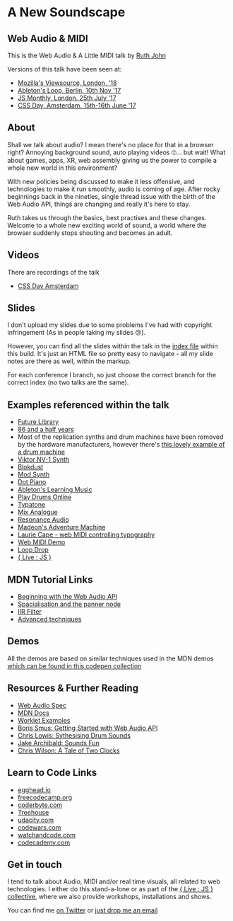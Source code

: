 # A New Soundscape
## Web Audio & MIDI

This is the Web Audio & A Little MIDI talk by [Ruth John](https:/twitter.com/Rumyra)

Versions of this talk have been seen at:

- [Mozilla's Viewsource, London, '18](https://events.mozilla.org/viewsource2018)
- [Ableton's Loop, Berlin. 10th Nov '17](https://loop.ableton.com/2017/program/activity/your-browser-studio-new-developments-web-audio-and-web-midi/)
- [JS Monthly, London. 25th July '17](https://www.meetup.com/js-monthly/events/241720619/)
- [CSS Day, Amsterdam. 15th-16th June '17](https://cssday.nl/2017)

## About

Shall we talk about audio? I mean there's no place for that in a browser right? Annoying background sound, auto playing videos 🙄... but wait! What about games, apps, XR, web assembly giving us the power to compile a whole new world in this environment?

With new policies being discussed to make it less offensive, and technologies to make it run smoothly, audio is coming of age. After rocky beginnings back in the nineties, single thread issue with the birth of the Web Audio API, things are changing and really it's here to stay.

Ruth takes us through the basics, best practises and these changes. Welcome to a whole new exciting world of sound, a world where the browser suddenly stops shouting and becomes an adult.

## Videos

There are recordings of the talk

- [CSS Day Amsterdam](https://vimeo.com/channels/cssday/234000272)

## Slides

I don't upload my slides due to some problems I've had with copyright infringement (As in people taking my slides 😢).

However, you can find all the slides within the talk in the [index file](https://github.com/Rumyra/Talk-Web-Audio/blob/master/views/index.html) within this build. It's just an HTML file so pretty easy to navigate - all my slide notes are there as well, within the markup.

For each conference I branch, so just choose the correct branch for the correct index (no two talks are the same).

## Examples referenced within the talk

- [Future Library](https:/futurelibrary.no)
- [86 and a half years](https:/86andahalfyears.com)
- Most of the replication synths and drum machines have been removed by the hardware manufacturers, however there's [this lovely example of a drum machine](http://www.html5drummachine.com/)
- [Viktor NV-1 Synth](https://nicroto.github.io/viktor/)
- [Blokdust](https://blokdust.com/)
- [Mod Synth](http://mod-synth.io/)
- [Dot Piano](https://dotpiano.com/qA7v2AOq3OD)
- [Ableton's Learning Music](https://learningmusic.ableton.com)
- [Play Drums Online](https://www.playdrumsonline.com/)
- [Typatone](https://typatone.com)
- [Mix Analogue](https://mixanalog.com/)
- [Resonance Audio](https://developers.google.com/resonance-audio/)
- [Madeon's Adventure Machine](http://www.madeon.fr/adventuremachine/)
- [Laurie Cape - web MIDI controlling typography](https://www.youtube.com/watch?v=CuB0Z-f9ylE&feature=youtu.be)
- [Web MIDI Demo](https://codepen.io/Rumyra/pen/NxdbzL)
- [Loop Drop](http://loopjs.com/)
- [{ Live : JS }](http://livejs.network/)

<!--- [Apeggiator](https://codepen.io/jakealbaugh/pen/qNrZyw)
- [Piano](https://www.patrik-huebner.com/portfolio-item/piano-3d-audio-reactive-typography/)-->


## MDN Tutorial Links

- [Beginning with the Web Audio API](https://developer.mozilla.org/en-US/docs/Web/API/Web_Audio_API/Using_Web_Audio_API)
- [Spacialisation and the panner node](https://developer.mozilla.org/en-US/docs/Web/API/Web_Audio_API/Web_audio_spatialization_basics)
- [IIR Filter](https://developer.mozilla.org/en-US/docs/Web/API/Web_Audio_API/Using_IIR_filters)
- [Advanced techniques](https://developer.mozilla.org/en-US/docs/Web/API/Web_Audio_API/Advanced_techniques)


## Demos

All the demos are based on similar techniques used in the MDN demos [which can be found in this codepen collection](https://codepen.io/collection/nLyrjE/)

## Resources & Further Reading

- [Web Audio Spec](https://www.w3.org/TR/webaudio/)
- [MDN Docs](https://developer.mozilla.org/en-US/docs/Web/API/Web_Audio_API)
- [Worklet Examples](https://github.com/GoogleChromeLabs/web-audio-samples/tree/gh-pages/audio-worklet)
- [Boris Smus: Getting Started with Web Audio API](https://www.html5rocks.com/en/tutorials/webaudio/intro/)
- [Chris Lowis: Sythesising Drum Sounds](https://dev.opera.com/articles/drum-sounds-webaudio/)
- [Jake Archibald: Sounds Fun](https://jakearchibald.com/2016/sounds-fun/)
- [Chris Wilson: A Tale of Two Clocks](https://www.html5rocks.com/en/tutorials/audio/scheduling/)

## Learn to Code Links

- [egghead.io](https://egghead.io/)
- [freecodecamp.org](https://www.freecodecamp.org/)
- [coderbyte.com](https://coderbyte.com/)
- [Treehouse](https://teamtreehouse.com/)
- [udacity.com](https://www.udacity.com/)
- [codewars.com](https://www.codewars.com/)
- [watchandcode.com](https://watchandcode.com/)
- [codecademy.com](https://www.codecademy.com/)


## Get in touch

I tend to talk about Audio, MIDI and/or real time visuals, all related to web technologies. I either do this stand-a-lone or as part of the [{ Live : JS } collective](http://livejs.network/), where we also provide workshops, installations and shows.

You can find me [on Twitter](https://twitter.com/Rumyra) or [just drop me an email](mailto:sayhello@rumyrashead.com)



